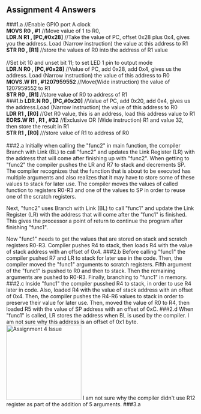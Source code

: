 ## Assignment 4 Answers
###1.a
//Enable GPIO port A clock <br/>
**MOVS R0 , #1** //Move value of 1 to R0,<br/>
**LDR.N R1 , [PC,#0x28]** //Take the value of PC, offset 0x28 plus 0x4, gives you the address. Load (Narrow instruction) the value at this address to R1<br/>
**STR R0 , [R1]** //store the values of R0 into the address of R1 value
<br/><br/>
//Set bit 10 and unset bit 11; to set LED 1 pin to output mode<br/>
**LDR.N R0 , [PC,#0x28]** //Value of PC, add 0x28, add 0x4, gives us the address. Load (Narrow instruction) the value of this address to R0 <br/>
**MOVS.W R1 , #1207959552** //Move(Wide instruction) the value of 1207959552 to R1<br/>
**STR R0 , [R1]** //store value of R0 to address of R1
<br/>
###1.b
**LDR.N R0 , [PC,#0x20]** //Value of PC, add 0x20, add 0x4, gives us the address.Load (Narrow instruction) the value of this address to R0 <br/>
**LDR R1 , [R0]** //Get R0 value, this is an address, load this address value to R1<br/>
**EORS.W R1 , R1 , #32** //Exclusive OR (Wide instruction) R1 and value 32, then store the result in R1<br/>
**STR R1 , [R0]** ///store value of R1 to address of R0
<br/><br/>
###2.a
Initially when calling the "func2" in main function, the compiler Branch with Link (BL) to call "func2" and updates the Link Register (LR) with the address that will come after finishing up with "func2". When getting to "func2" the compiler pushes the LR and R7 to stack and decrements SP. The compiler recognizes that the function that is about to be executed has multiple arguments and also realizes that it may have to store some of these values to stack for later use. The compiler moves the values of called function to registers R0-R3 and one of the values to SP in order to reuse one of the scratch registers.

Next, "func2" uses Branch with Link (BL) to call "func1" and update the Link Register (LR) with the address that will come after the "func1" is finished. This gives the processor a point of return to continue the program after finishing "func1".

Now "func1" needs to get the values that are stored on stack and scratch registers R0-R3. Compiler pushes R4 to stack, then loads R4 with the value of stack address with an offset of 0x4.
###2.b
Before calling "func1" the compiler pushed R7 and LR to stack for later use in the code. Then, the compiler moved the "func1" arguments to scratch registers. Fifth argument of the "func1" is pushed to R0 and then to stack. Then the remaining arguments are pushed to R0-R3. Finally, branching to "func1" in memory.
###2.c
Inside "func1" the compiler pusshed R4 to stack, in order to use R4 later in code. Also, loaded R4 with the value of stack address with an offset of 0x4. Then, the compiler pushes the R4-R6 values to stack in order to preserve their value for later use. Then, moved the value of R0 to R4, then loaded R5 with the value of SP address with an offset of 0xC.
###2.d
When "func1" is called, LR stores the address when BL is used by the compiler. I am not sure why this address is an offset of 0x1 byte.
<img src="https://github.com/singh-na/images/blob/main/embsys310/assignment01/Issue_Q2d.PNG?raw=true" width="200" alt="Assignment 4 Issue" title="Assignment 4 Issue" /> 
I am not sure why the compiler didn't use R12 register as part of the addition of 5 arguments.
###3.a

